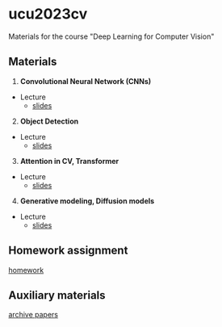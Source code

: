 # ucu2023cv

Materials for the course "Deep Learning for Computer Vision"

## Materials


1.  **Convolutional Neural Network (CNNs)**

  - Lecture
    - [slides](https://github.com/lyubonko/ucu2023cv/raw/main/lectures/lecture1_cnn.pdf)

2.  **Object Detection**

  - Lecture
    - [slides](https://github.com/lyubonko/ucu2023cv/raw/main/lectures/lecture2_detection.pdf)    

3.  **Attention in CV, Transformer**

  - Lecture
    - [slides](https://github.com/lyubonko/ucu2023cv/raw/main/lectures/lecture3_attention.pdf)        

4.  **Generative modeling, Diffusion models**

  - Lecture
    - [slides](https://github.com/lyubonko/ucu2023cv/raw/main/lectures/lecture4_diffusions.pdf)

## Homework assignment

[homework](https://github.com/lyubonko/ucu2023cv/raw/main/assignments/2023_UCU_dl4cv_homework_assignment.pdf)

## Auxiliary materials

[archive papers](https://colab.research.google.com/github/lyubonko/ucu2023cv/blob/main/auxilaries/papers_arxiv.ipynb)